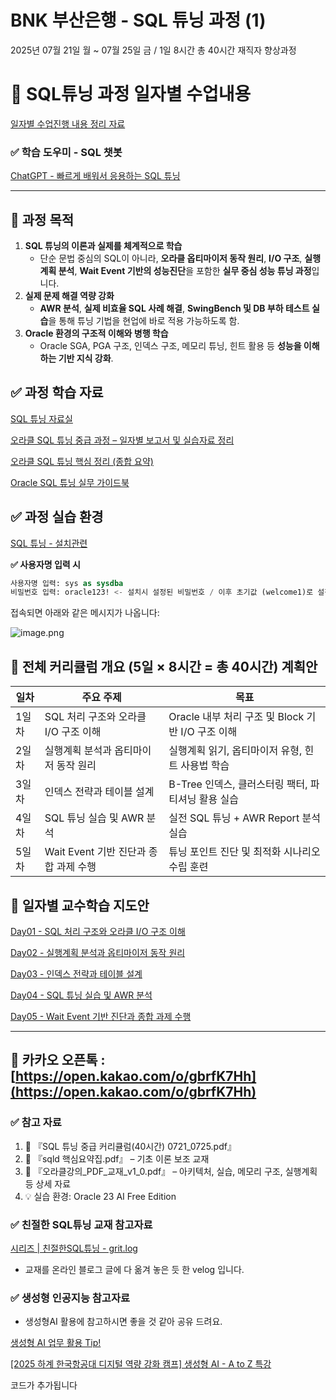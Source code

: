 # BNK 부산은행 - SQL 튜닝 과정 (1)

2025년 07월 21일 월 ~ 07월 25일 금 / 1일 8시간 총 40시간 재직자 향상과정

# 🧭 SQL튜닝 과정 일자별 수업내용

[일자별 수업진행 내용 정리 자료](https://www.notion.so/23bf8b7e2d15817c8445d8eadd5b43b3?pvs=21)

### ✅ 학습 도우미 - SQL 챗봇

[ChatGPT - 빠르게 배워서 응용하는 SQL 튜닝](https://chatgpt.com/g/g-687dc19c590c8191bf2e3c571e4a6989-bbareuge-baeweoseo-eungyonghaneun-sql-tyuning)

---

## 🎯 **과정 목적**

1. **SQL 튜닝의 이론과 실제를 체계적으로 학습**
    - 단순 문법 중심의 SQL이 아니라, **오라클 옵티마이저 동작 원리**, **I/O 구조**, **실행계획 분석**, **Wait Event 기반의 성능진단**을 포함한 **실무 중심 성능 튜닝 과정**입니다.
2. **실제 문제 해결 역량 강화**
    - **AWR 분석**, **실제 비효율 SQL 사례 해결**, **SwingBench 및 DB 부하 테스트 실습**을 통해 튜닝 기법을 현업에 바로 적용 가능하도록 함.
3. **Oracle 환경의 구조적 이해와 병행 학습**
    - Oracle SGA, PGA 구조, 인덱스 구조, 메모리 튜닝, 힌트 활용 등 **성능을 이해하는 기반 지식 강화**.

## **✅** **과정 학습 자료**

[SQL 튜닝 자료실](https://www.notion.so/SQL-23bf8b7e2d1581fca0fcd05b761a32df?pvs=21)

[오라클 SQL 튜닝 중급 과정 – 일자별 보고서 및 실습자료 정리](https://www.notion.so/SQL-23bf8b7e2d158134b94cf666efa7e31b?pvs=21)

[오라클 SQL 튜닝 핵심 정리 (종합 요약)](https://www.notion.so/SQL-23bf8b7e2d15812397b7ff0a8c404c4f?pvs=21)

[Oracle SQL 튜닝 실무 가이드북](https://www.notion.so/Oracle-SQL-23bf8b7e2d1581c5ba03d576b4304fe2?pvs=21)

## **✅** **과정 실습 환경**

[SQL 튜닝 - 설치관련](https://www.notion.so/SQL-23bf8b7e2d15812ab1ccebfc6f53dc0b?pvs=21)

**✅ 사용자명 입력 시**

```sql
사용자명 입력: sys as sysdba
비밀번호 입력: oracle123! <- 설치시 설정된 비밀번호 / 이후 초기값 (welcome1)로 설정.
```

접속되면 아래와 같은 메시지가 나옵니다:

![image.png](image.png)

## 🧭 전체 커리큘럼 개요 (5일 × 8시간 = 총 40시간) 계획안

| 일차 | 주요 주제 | 목표 |
| --- | --- | --- |
| 1일차 | SQL 처리 구조와 오라클 I/O 구조 이해 | Oracle 내부 처리 구조 및 Block 기반 I/O 구조 이해 |
| 2일차 | 실행계획 분석과 옵티마이저 동작 원리 | 실행계획 읽기, 옵티마이저 유형, 힌트 사용법 학습 |
| 3일차 | 인덱스 전략과 테이블 설계 | B-Tree 인덱스, 클러스터링 팩터, 파티셔닝 활용 실습 |
| 4일차 | SQL 튜닝 실습 및 AWR 분석 | 실전 SQL 튜닝 + AWR Report 분석 실습 |
| 5일차 | Wait Event 기반 진단과 종합 과제 수행 | 튜닝 포인트 진단 및 최적화 시나리오 수립 훈련 |

## 🧭 일자별 교수학습 지도안

[Day01 - SQL 처리 구조와 오라클 I/O 구조 이해](https://www.notion.so/Day01-SQL-I-O-23bf8b7e2d1581bf9a6ed62527adbd6f?pvs=21)

[Day02 - 실행계획 분석과 옵티마이저 동작 원리](https://www.notion.so/Day02-23bf8b7e2d158134b220cbaa19538228?pvs=21)

[Day03 - 인덱스 전략과 테이블 설계](https://www.notion.so/Day03-23bf8b7e2d158185b702e6947588e5cc?pvs=21)

[Day04 - SQL 튜닝 실습 및 AWR 분석](https://www.notion.so/Day04-SQL-AWR-23bf8b7e2d1581429e5cded20676f0d4?pvs=21)

[Day05 - Wait Event 기반 진단과 종합 과제 수행](https://www.notion.so/Day05-Wait-Event-23bf8b7e2d158146b462e69fb6fbb7bf?pvs=21)

---

## 🎯 카카오 오픈톡 : [https://open.kakao.com/o/gbrfK7Hh](https://open.kakao.com/o/gbrfK7Hh)

### ✅ 참고 자료

1. 📘 『SQL 튜닝 중급 커리큘럼(40시간) 0721_0725.pdf』
2. 📗 『sqld 핵심요약집.pdf』 – 기초 이론 보조 교재
3. 📘 『오라클강의_PDF_교재_v1_0.pdf』 – 아키텍처, 실습, 메모리 구조, 실행계획 등 상세 자료
4. 💡 실습 환경: Oracle 23 AI Free Edition

### ✅ 친절한 SQL튜닝 교재 참고자료

[시리즈 | 친절한SQL튜닝 - grit.log](https://velog.io/@tothek/series/%EC%B9%9C%EC%A0%88%ED%95%9CSQL%ED%8A%9C%EB%8B%9D)

- 교재를 온라인 블로그 글에 다 옮겨 놓은 듯 한 velog 입니다.

### ✅ 생성형 인공지능 참고자료

- 생성형AI 활용에 참고하시면 좋을 것 같아 공유 드려요.

[생성형 AI 업무 활용 Tip!](https://www.notion.so/AI-Tip-23bf8b7e2d1581db8784d3da00388d4a?pvs=21)

[[2025 하계 한국항공대 디지털 역량 강화 캠프] 생성형 AI - A to Z 특강](https://padlet.com/aebon/2025-ai-a-to-z-gp73utbyt7mti37a)


코드가 추가됩니다
